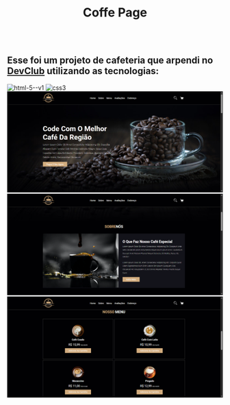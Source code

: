 <div align= center>
    <h1>Coffe Page</h1>
</div>
<br>
<br>
    <h2>Esse foi um projeto de cafeteria que arpendi no <a href="https://rodolfomori.com.br/devclub">DevClub</a> utilizando as tecnologias:</h2>
    

<div>
   <img width="48" height="48" src="https://img.icons8.com/color/48/html-5--v1.png" alt="html-5--v1"/>
   <img width="48" height="48" src="https://img.icons8.com/color/48/css3.png" alt="css3"/>
</div>

<div>
<img src="./assets/Captura de tela 2025-06-01 162127.png">
<img src="./assets/Captura de tela 2025-06-01 162219.png">
<img src="./assets/Captura de tela 2025-06-01 163003.png">

</div>

 
